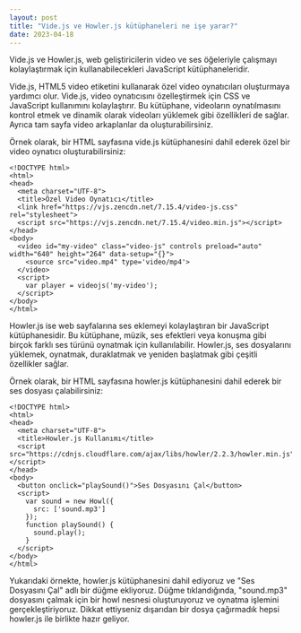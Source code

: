 ```yaml
---
layout: post
title: "Vide.js ve Howler.js kütüphaneleri ne işe yarar?"
date: 2023-04-18
---
```


Vide.js ve Howler.js, web geliştiricilerin video ve ses öğeleriyle çalışmayı kolaylaştırmak için kullanabilecekleri JavaScript kütüphaneleridir.

Vide.js, HTML5 video etiketini kullanarak özel video oynatıcıları oluşturmaya yardımcı olur. Vide.js, video oynatıcısını özelleştirmek için CSS ve JavaScript kullanımını kolaylaştırır. Bu kütüphane, videoların oynatılmasını kontrol etmek ve dinamik olarak videoları yüklemek gibi özellikleri de sağlar. Ayrıca tam sayfa video arkaplanlar da oluşturabilirsiniz.

Örnek olarak, bir HTML sayfasına vide.js kütüphanesini dahil ederek özel bir video oynatıcı oluşturabilirsiniz:

```
<!DOCTYPE html>
<html>
<head>
  <meta charset="UTF-8">
  <title>Özel Video Oynatıcı</title>
  <link href="https://vjs.zencdn.net/7.15.4/video-js.css" rel="stylesheet">
  <script src="https://vjs.zencdn.net/7.15.4/video.min.js"></script>
</head>
<body>
  <video id="my-video" class="video-js" controls preload="auto" width="640" height="264" data-setup="{}">
    <source src="video.mp4" type='video/mp4'>
  </video>
  <script>
    var player = videojs('my-video');
  </script>
</body>
</html>
```

Howler.js ise web sayfalarına ses eklemeyi kolaylaştıran bir JavaScript kütüphanesidir. Bu kütüphane, müzik, ses efektleri veya konuşma gibi birçok farklı ses türünü oynatmak için kullanılabilir. Howler.js, ses dosyalarını yüklemek, oynatmak, duraklatmak ve yeniden başlatmak gibi çeşitli özellikler sağlar.

Örnek olarak, bir HTML sayfasına howler.js kütüphanesini dahil ederek bir ses dosyası çalabilirsiniz:

```
<!DOCTYPE html>
<html>
<head>
  <meta charset="UTF-8">
  <title>Howler.js Kullanımı</title>
  <script src="https://cdnjs.cloudflare.com/ajax/libs/howler/2.2.3/howler.min.js"></script>
</head>
<body>
  <button onclick="playSound()">Ses Dosyasını Çal</button>
  <script>
    var sound = new Howl({
      src: ['sound.mp3']
    });
    function playSound() {
      sound.play();
    }
  </script>
</body>
</html>
```

Yukarıdaki örnekte, howler.js kütüphanesini dahil ediyoruz ve "Ses Dosyasını Çal" adlı bir düğme ekliyoruz. Düğme tıklandığında, "sound.mp3" dosyasını çalmak için bir howl nesnesi oluşturuyoruz ve oynatma işlemini gerçekleştiriyoruz. Dikkat ettiyseniz dışarıdan bir dosya çağırmadık hepsi howler.js ile birlikte hazır geliyor.
